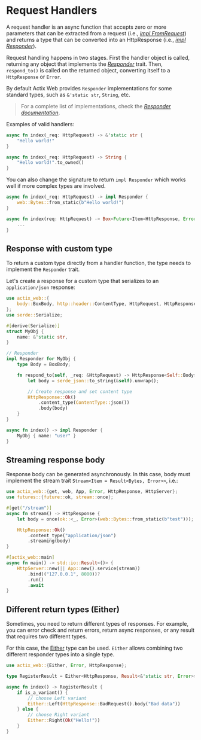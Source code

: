 # Request Handlers

A request handler is an async function that accepts zero or more parameters that can be extracted from a request (i.e., [_impl FromRequest_][implfromrequest]) and returns a type that can be converted into an HttpResponse (i.e., [_impl Responder_][respondertrait]).

Request handling happens in two stages. First the handler object is called, returning any object that implements the [_Responder_][respondertrait] trait. Then, `respond_to()` is called on the returned object, converting itself to a `HttpResponse` or `Error`.

By default Actix Web provides `Responder` implementations for some standard types, such as `&'static str`, `String`, etc.

> For a complete list of implementations, check the [_Responder documentation_][responderimpls].

Examples of valid handlers:

```rust
async fn index(_req: HttpRequest) -> &'static str {
    "Hello world!"
}
```

```rust
async fn index(_req: HttpRequest) -> String {
    "Hello world!".to_owned()
}
```

You can also change the signature to return `impl Responder` which works well if more complex types are involved.

```rust
async fn index(_req: HttpRequest) -> impl Responder {
    web::Bytes::from_static(b"Hello world!")
}
```

```rust
async fn index(req: HttpRequest) -> Box<Future<Item=HttpResponse, Error=Error>> {
    ...
}
```

## Response with custom type

To return a custom type directly from a handler function, the type needs to implement the `Responder` trait.

Let's create a response for a custom type that serializes to an `application/json` response:

```rust
use actix_web::{
    body::BoxBody, http::header::ContentType, HttpRequest, HttpResponse, Responder,
};
use serde::Serialize;

#[derive(Serialize)]
struct MyObj {
    name: &'static str,
}

// Responder
impl Responder for MyObj {
    type Body = BoxBody;

    fn respond_to(self, _req: &HttpRequest) -> HttpResponse<Self::Body> {
        let body = serde_json::to_string(&self).unwrap();

        // Create response and set content type
        HttpResponse::Ok()
            .content_type(ContentType::json())
            .body(body)
    }
}

async fn index() -> impl Responder {
    MyObj { name: "user" }
}
```

## Streaming response body

Response body can be generated asynchronously. In this case, body must implement the stream trait `Stream<Item = Result<Bytes, Error>>`, i.e.:

```rust
use actix_web::{get, web, App, Error, HttpResponse, HttpServer};
use futures::{future::ok, stream::once};

#[get("/stream")]
async fn stream() -> HttpResponse {
    let body = once(ok::<_, Error>(web::Bytes::from_static(b"test")));

    HttpResponse::Ok()
        .content_type("application/json")
        .streaming(body)
}

#[actix_web::main]
async fn main() -> std::io::Result<()> {
    HttpServer::new(|| App::new().service(stream))
        .bind(("127.0.0.1", 8080))?
        .run()
        .await
}
```

## Different return types (Either)

Sometimes, you need to return different types of responses. For example, you can error check and return errors, return async responses, or any result that requires two different types.

For this case, the [Either][either] type can be used. `Either` allows combining two different responder types into a single type.

```rust
use actix_web::{Either, Error, HttpResponse};

type RegisterResult = Either<HttpResponse, Result<&'static str, Error>>;

async fn index() -> RegisterResult {
    if is_a_variant() {
        // choose Left variant
        Either::Left(HttpResponse::BadRequest().body("Bad data"))
    } else {
        // choose Right variant
        Either::Right(Ok("Hello!"))
    }
}
```

[implfromrequest]: https://docs.rs/actix-web/4/actix_web/trait.FromRequest.html
[respondertrait]: https://docs.rs/actix-web/4/actix_web/trait.Responder.html
[responderimpls]: https://docs.rs/actix-web/4/actix_web/trait.Responder.html#foreign-impls
[either]: https://docs.rs/actix-web/4/actix_web/enum.Either.html
